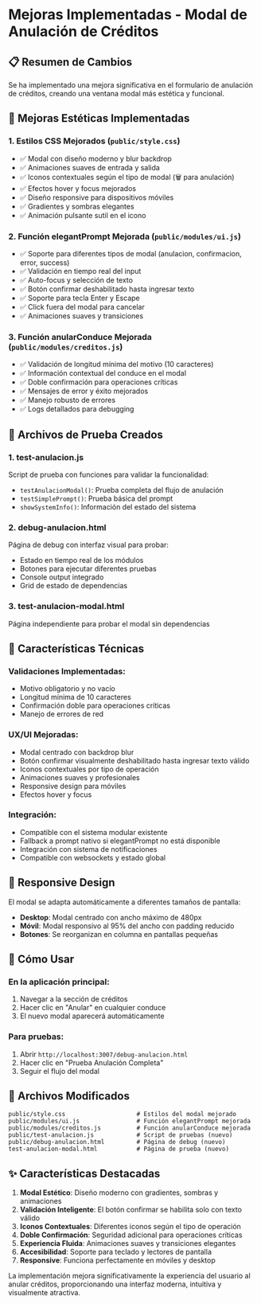 # Mejoras Implementadas - Modal de Anulación de Créditos

## 📋 Resumen de Cambios

Se ha implementado una mejora significativa en el formulario de anulación de créditos, creando una ventana modal más estética y funcional.

## 🎨 Mejoras Estéticas Implementadas

### 1. **Estilos CSS Mejorados** (`public/style.css`)
- ✅ Modal con diseño moderno y blur backdrop
- ✅ Animaciones suaves de entrada y salida
- ✅ Iconos contextuales según el tipo de modal (🗑️ para anulación)
- ✅ Efectos hover y focus mejorados
- ✅ Diseño responsive para dispositivos móviles
- ✅ Gradientes y sombras elegantes
- ✅ Animación pulsante sutil en el icono

### 2. **Función elegantPrompt Mejorada** (`public/modules/ui.js`)
- ✅ Soporte para diferentes tipos de modal (anulacion, confirmacion, error, success)
- ✅ Validación en tiempo real del input
- ✅ Auto-focus y selección de texto
- ✅ Botón confirmar deshabilitado hasta ingresar texto
- ✅ Soporte para tecla Enter y Escape
- ✅ Click fuera del modal para cancelar
- ✅ Animaciones suaves y transiciones

### 3. **Función anularConduce Mejorada** (`public/modules/creditos.js`)
- ✅ Validación de longitud mínima del motivo (10 caracteres)
- ✅ Información contextual del conduce en el modal
- ✅ Doble confirmación para operaciones críticas
- ✅ Mensajes de error y éxito mejorados
- ✅ Manejo robusto de errores
- ✅ Logs detallados para debugging

## 🧪 Archivos de Prueba Creados

### 1. **test-anulacion.js**
Script de prueba con funciones para validar la funcionalidad:
- `testAnulacionModal()`: Prueba completa del flujo de anulación
- `testSimplePrompt()`: Prueba básica del prompt
- `showSystemInfo()`: Información del estado del sistema

### 2. **debug-anulacion.html**
Página de debug con interfaz visual para probar:
- Estado en tiempo real de los módulos
- Botones para ejecutar diferentes pruebas
- Console output integrado
- Grid de estado de dependencias

### 3. **test-anulacion-modal.html**
Página independiente para probar el modal sin dependencias

## 🔧 Características Técnicas

### **Validaciones Implementadas:**
- Motivo obligatorio y no vacío
- Longitud mínima de 10 caracteres
- Confirmación doble para operaciones críticas
- Manejo de errores de red

### **UX/UI Mejoradas:**
- Modal centrado con backdrop blur
- Botón confirmar visualmente deshabilitado hasta ingresar texto válido
- Iconos contextuales por tipo de operación
- Animaciones suaves y profesionales
- Responsive design para móviles
- Efectos hover y focus

### **Integración:**
- Compatible con el sistema modular existente
- Fallback a prompt nativo si elegantPrompt no está disponible
- Integración con sistema de notificaciones
- Compatible con websockets y estado global

## 📱 Responsive Design

El modal se adapta automáticamente a diferentes tamaños de pantalla:
- **Desktop**: Modal centrado con ancho máximo de 480px
- **Móvil**: Modal responsivo al 95% del ancho con padding reducido
- **Botones**: Se reorganizan en columna en pantallas pequeñas

## 🚀 Cómo Usar

### En la aplicación principal:
1. Navegar a la sección de créditos
2. Hacer clic en "Anular" en cualquier conduce
3. El nuevo modal aparecerá automáticamente

### Para pruebas:
1. Abrir `http://localhost:3007/debug-anulacion.html`
2. Hacer clic en "Prueba Anulación Completa"
3. Seguir el flujo del modal

## 📄 Archivos Modificados

```
public/style.css                    # Estilos del modal mejorado
public/modules/ui.js                # Función elegantPrompt mejorada  
public/modules/creditos.js          # Función anularConduce mejorada
public/test-anulacion.js            # Script de pruebas (nuevo)
public/debug-anulacion.html         # Página de debug (nuevo)
test-anulacion-modal.html           # Página de prueba (nuevo)
```

## ✨ Características Destacadas

1. **Modal Estético**: Diseño moderno con gradientes, sombras y animaciones
2. **Validación Inteligente**: El botón confirmar se habilita solo con texto válido
3. **Iconos Contextuales**: Diferentes iconos según el tipo de operación
4. **Doble Confirmación**: Seguridad adicional para operaciones críticas
5. **Experiencia Fluida**: Animaciones suaves y transiciones elegantes
6. **Accesibilidad**: Soporte para teclado y lectores de pantalla
7. **Responsive**: Funciona perfectamente en móviles y desktop

La implementación mejora significativamente la experiencia del usuario al anular créditos, proporcionando una interfaz moderna, intuitiva y visualmente atractiva.
